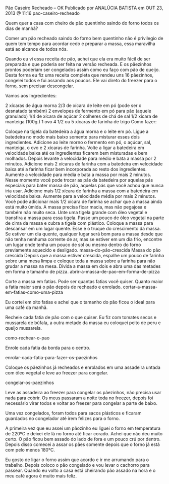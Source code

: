 Pão Caseiro Recheado – OK
Publicado por ANALÚCIA BATISTA em OUT 23, 2013 @ 11:16
pao-caseiro-recheado

Quem quer a casa com cheiro de pão quentinho saindo do forno todos os dias de manhã?

Comer um pão recheado saindo do forno bem quentinho não é privilegio de quem tem tempo para acordar cedo e preparar a massa, essa maravilha está ao alcance de todos nós.

Quando eu vi essa receita de pão, achei que ela era muito fácil de ser preparada e que poderia ser feita na versão recheada. E os pãezinhos prontos poderiam ser congelados assim como eu faço com pão de queijo. Desta forma eu fiz uma receita completa que rendeu uns 16 pãezinhos, congelei todos e fui assando aos poucos. Ele vai direto do freezer para o forno, sem precisar descongelar.

Vamos aos Ingredientes:

2 xícaras de água morna
2/3 de xícara de leite em pó (pode ser o desnatado também)
2 envelopes de fermento em pó para pão (aquele granulado)
1/4 de xícara de açúcar
2 colheres de chá de sal
1/2 xícara de manteiga (100g.)
1 ovo
4 1/2 ou 5 xícaras de farinha de trigo
Como fazer:

Coloque na tigela da batedeira a água morna e o leite em pó. Ligue a batedeira no modo mais baixo somente para misturar esses dois ingredientes.
Adicione ao leite morno o fermento em pó, o açúcar, sal, manteiga, o ovo e 2 xícaras de farinha.
Volte a ligar a batedeira em velocidade baixa até os ingredientes ficarem bem misturadas e bem molhados. Depois levante a velocidade para médio e bata a massa por 2 minutos.
Adicione mais 2 xícaras de farinha com a batedeira em velocidade baixa até a farinha ficar bem incorporada ao resto dos ingredientes. Aumente a velocidade para média e bata a massa por mais 2 minutos. Nesse momento você pode trocar as pás da batedeira por aquelas pás especiais para bater massa de pão, aquelas pás que você achou que nunca iria usar.
Adicione mais 1/2 xícara de farinha a massa com a batedeira em velocidade baixa. Aumente para a velocidade média por mais 2 minutos. Você pode adicionar mais 1/2 xícara de farinha se achar que a massa ainda está muito úmida.
A massa precisa ficar macia, mas não pegajosa e também não muito seca.
Unte uma tigela grande com óleo vegetal e transfira a massa para essa tigela. Passe um pouco de óleo vegetal na parte de cima da massa e cubra a tigela com plástico.
Coloque a massa para descansar em um lugar quente. Esse é o truque do crescimento da massa. Se estiver um dia quente, qualquer lugar será bom para a massa desde que não tenha nenhuma corrente de ar, mas se estiver em um dia frio, encontre um lugar onde tenha um pouco de sol ou mesmo dentro do forno previamente aquecido e desligado.
massa-do-pão-crescida
Massa do pão crescida
Depois que a massa estiver crescida, espalhe um pouco de farinha sobre uma mesa limpa e coloque toda a massa sobre a farinha para não grudar a massa na mesa.
Divida a massa em dois e abra uma das metades em forma e tamanho de pizza.
abrir-a-massa-de-pao-em-forma-de-pizza

Corte a massa em fatias. Pode ser quantas fatias você quiser. Quanto maior a fatia maior será o pão depois de recheado e enrolado.
cortar-a-massa-em-fatias-como-uma-pizza

Eu cortei em oito fatias e achei que o tamanho do pão ficou o ideal para uma café da manhã.

Recheie cada fatia de pão com o que quiser. Eu fiz com tomates secos e mussarela de búfala, a outra metade da massa eu coloquei peito de peru e queijo mussarela.

como-rechear-o-pao

Enrole cada fatia da borda para o centro.

enrolar-cada-fatia-para-fazer-os-paezinhos

Coloque os pãezinhos já recheados e enrolados em uma assadeira untada com óleo vegetal e leve ao freezer para congelar.

congelar-os-paezinhos

Leve as assadeira ao freezer para congelar os pãezinhos, não precisa usar nada para cobrir. Os meus passaram a noite toda no freezer, depois foi necessário virar todos e voltar ao freezer para congelar a parte de baixo.

Uma vez congelados, foram todos para sacos plásticos e ficaram guardados no congelador até irem felizes para o forno.

A primeira vez que eu assei um pãozinho eu liguei o forno em temperatura de 220ºC e deixei ele lá no forno até ficar corado. Achei que não deu muito certo. O pão ficou bem assado do lado de fora e um pouco crú por dentro. Depois disso comecei a assar os pães somente depois que o forno já está com pelo menos 180°C.

Eu gosto de ligar o forno assim que acordo e ir me arrumando para o trabalho. Depois coloco o pão congelado e vou levar o cachorro para passear. Quando eu volto a casa está cheirando pão assado na hora e o meu café agora é muito mais feliz.